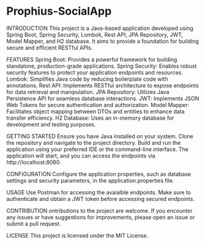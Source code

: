 # Prophius-SocialApp

INTRODUCTION
This project is a Java-based application developed using Spring Boot,
Spring Security, Lombok, Rest API, JPA Repository, JWT, 
Model Mapper, and H2 database. It aims to provide a foundation for building secure and efficient RESTful APIs.

FEATURES
Spring Boot: Provides a powerful framework for building standalone, production-grade applications.
Spring Security: Enables robust security features to protect your application endpoints and resources.
Lombok: Simplifies Java code by reducing boilerplate code with annotations.
Rest API: Implements RESTful architecture to expose endpoints for data retrieval and manipulation.
JPA Repository: Utilizes Java Persistence API for seamless database interactions.
JWT: Implements JSON Web Tokens for secure authentication and authorization.
Model Mapper: Facilitates object mapping between DTOs and entities to enhance data transfer efficiency.
H2 Database: Uses an in-memory database for development and testing purposes.

GETTING STARTED
Ensure you have Java installed on your system.
Clone the repository and navigate to the project directory.
Build and run the application using your preferred IDE or the command-line interface.
The application will start, and you can access the endpoints via http://localhost:8080.

CONFIGURATION
Configure the application properties, such as database settings and security parameters, in the application.properties file.

USAGE
Use Postman for accessing the avaialble endpoints.
Make sure to authenticate and obtain a JWT token before accessing secured endpoints.

CONTRIBUTION
ontributions to the project are welcome. If you encounter any issues or have suggestions for improvements, 
please open an issue or submit a pull request.

LICENSE
This project is licensed under the MIT License.
